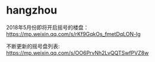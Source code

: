# hangzhou
2018年5月份即将开启摇号的楼盘：https://mp.weixin.qq.com/s/rKf9GqkOs_fmetDqLON-lg

不断更新的摇号盘列表:
https://mp.weixin.qq.com/s/OO6PrvNh2LvQQTSwfPVZ8w


